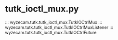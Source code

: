 # tutk_ioctl_mux.py

::: wyzecam.tutk.tutk_ioctl_mux.TutkIOCtrlMux
::: wyzecam.tutk.tutk_ioctl_mux.TutkIOCtrlMuxListener
::: wyzecam.tutk.tutk_ioctl_mux.TutkIOCtrlFuture
